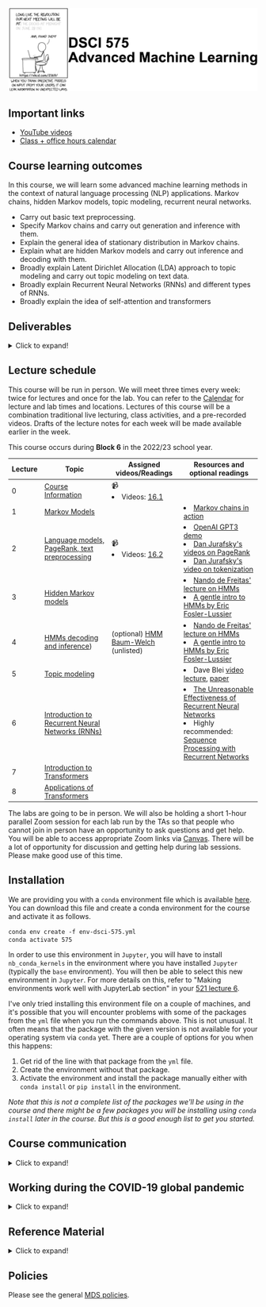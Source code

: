 ![](lectures/img/575_banner.png)

## Important links 


- [YouTube videos](https://www.youtube.com/playlist?list=PLHofvQE1VlGtZoAULxcHb7lOsMved0CuM)
- [Class + office hours calendar](https://ubc-mds.github.io/calendar/)

## Course learning outcomes    
In this course, we will learn some advanced machine learning methods in the context of natural language processing (NLP) applications. Markov chains, hidden Markov models, topic modeling, recurrent neural networks.

- Carry out basic text preprocessing.  
- Specify Markov chains and carry out generation and inference with them. 
- Explain the general idea of stationary distribution in Markov chains.
- Explain what are hidden Markov models and carry out inference and decoding with them. 
- Broadly explain Latent Dirichlet Allocation (LDA) approach to topic modeling and carry out topic modeling on text data. 
- Broadly explain Recurrent Neural Networks (RNNs) and different types of RNNs. 
- Broadly explain the idea of self-attention and transformers


## Deliverables

<details>
  <summary>Click to expand!</summary>
    
The following deliverables will determine your course grade:

| Assessment       | Weight  | Where to submit|
| :---:            | :---:   |:---:  | 
| Lab Assignment 1 | 15%     | [Gradescope](https://www.gradescope.ca/courses/10058) |
| Lab Assignment 2 | 15%     | [Gradescope](https://www.gradescope.ca/courses/10058) |
| Lab Assignment 3 | 15%     | [Gradescope](https://www.gradescope.ca/courses/10058) |
| Lab Assignment 4 | 15%     | [Gradescope](https://www.gradescope.ca/courses/10058) |
| Quiz 1           | 20%     | [Canvas](https://canvas.ubc.ca/courses/106530)     |
| Quiz 2           | 20%     | [Canvas](https://canvas.ubc.ca/courses/106530)     |

See [Calendar](https://ubc-mds.github.io/calendar/) for the due dates. 
</details>


## Lecture schedule

This course will be run in person. We will meet three times every week: twice for lectures and once for the lab. You can refer to the [Calendar](https://ubc-mds.github.io/calendar/) for lecture and lab times and locations. Lectures of this course will be a combination traditional live lecturing, class activities, and a pre-recorded videos. Drafts of the lecture notes for each week will be made available earlier in the week.  

This course occurs during **Block 6** in the 2022/23 school year.

| Lecture  | Topic  | Assigned videos/Readings | Resources and optional readings |
|-------|------------|-----------|-----------|
|   0   | [Course Information](lectures/00_course-information.ipynb) | 📹  <li> Videos: [16.1](https://youtu.be/GTC_iLPCjdY) | |
|   1   | [Markov Models](lectures/01_Markov-models.ipynb) | | <li> [Markov chains in action](http://setosa.io/ev/markov-chains/) </li> | 
|   2   | [Language models, PageRank, text preprocessing](lectures/02_LMs-text-preprocessing.ipynb) | 📹  <li> Videos: [16.2](https://youtu.be/7W5Q8gzNPBc) | <li>[OpenAI GPT3 demo](https://www.youtube.com/embed/fZSFNUT6iY8)</li><li> [Dan Jurafsky's videos on PageRank](https://www.youtube.com/playlist?list=PLaZQkZp6WhWzSy3WKExE7656jBxfXJh3I)</li> <li>[Dan Jurafsky's video on tokenization](https://www.youtube.com/watch?v=pEwBjcYdcKw)</li>|
|   3  | [Hidden Markov models](lectures/03_HMMs-intro.ipynb) |  |<li>[Nando de Freitas' lecture on HMMs](https://www.youtube.com/watch?v=jY2E6ExLxaw)</li> <li>[A gentle intro to HMMs by Eric Fosler-Lussier](http://di.ubi.pt/~jpaulo/competence/tutorials/hmm-tutorial-1.pdf)</li>|
|   4  | [HMMs decoding and inference](lectures/04_Viterbi-Baum-Welch.ipynb)) | (optional) [HMM Baum-Welch](https://youtu.be/_m5KuZGOOVI) (unlisted) | <li>[Nando de Freitas' lecture on HMMs](https://www.youtube.com/watch?v=jY2E6ExLxaw)</li> <li>[A gentle intro to HMMs by Eric Fosler-Lussier](http://di.ubi.pt/~jpaulo/competence/tutorials/hmm-tutorial-1.pdf)</li>|
|   5   | [Topic modeling](lectures/05_topic-modeling.ipynb) | | <li>Dave Blei [video lecture](https://www.youtube.com/watch?v=DDq3OVp9dNA&t=98s), [paper](http://menome.com/wp/wp-content/uploads/2014/12/Blei2011.pdf)</li> |
|   6   | [Introduction to Recurrent Neural Networks (RNNs)](lectures/06_intro-to-RNNs.ipynb) |  | <li>[The Unreasonable Effectiveness of Recurrent Neural  Networks](http://karpathy.github.io/2015/05/21/rnn-effectiveness/)</li><li>Highly recommended: [Sequence Processing with Recurrent Networks](https://web.stanford.edu/~jurafsky/slp3/9.pdf)</li>|  
|   7   | [Introduction to Transformers](lectures/07_intro-to-transformers.ipynb) |  | |
|   8   | [Applications of Transformers](lectures/08_transformers-applications.ipynb) |  | |


The labs are going to be in person. We will also be holding a short 1-hour parallel Zoom session for each lab run by the TAs so that people who cannot join in person have an opportunity to ask questions and get help. You will be able to access appropriate Zoom links via [Canvas](https://canvas.ubc.ca/courses/106530). There will be a lot of opportunity for discussion and getting help during lab sessions. Please make good use of this time.  

## Installation
 
We are providing you with a `conda` environment file which is available [here](env-dsci-575.yml). You can download this file and create a conda environment for the course and activate it as follows. 

```
conda env create -f env-dsci-575.yml
conda activate 575
```
In order to use this environment in `Jupyter`, you will have to install `nb_conda_kernels` in the environment where you have installed `Jupyter` (typically the `base` environment). You will then be able to select this new environment in `Jupyter`. For more details on this, refer to "Making environments work well with JupyterLab section" in your [521 lecture 6](https://pages.github.ubc.ca/fdandrea/521_lecture6/slides.html#51).

I've only tried installing this environment file on a couple of machines, and it's possible that you will encounter problems with some of the packages from the `yml` file when you run the commands above. This is not unusual. It often means that the package with the given version is not available for your operating system via `conda` yet. There are a couple of options for you when this happens:
1. Get rid of the line with that package from the `yml` file.
2. Create the environment without that package. 
3. Activate the environment and install the package manually either with `conda install` or `pip install` in the environment.   

_Note that this is not a complete list of the packages we'll be using in the course and there might be a few packages you will be installing using `conda install` later in the course. But this is a good enough list to get you started._ 


## Course communication
<details>
  <summary>Click to expand!</summary>

We all are here to help you learn and succeed in the course and the program. Here is how we'll be communicating with each other during the course. 

### Clarifications on the lecture notes or lab questions

If there is any clarification on the lecture material or lab questions, I'll post a message on the course Slack channel and tag you. **It is your responsibility to read the messages whenever you are tagged.** (I know that there are too many things for you to keep track of. You do not have to read all the messages but please make sure to carefully read the messages whenever you are tagged.) 

### Questions on lecture material or labs

If you have questions about the lecture material or lab questions please post them on the course Slack channel rather than direct messaging me or the TAs. Here are the advantages of doing so: 
- You'll get a quicker response. 
- Your classmates will benefit from the discussion. 

When you ask your question on the course channel, please avoid tagging the instructor unless it's specific for the instructor (e.g., if you notice some mistake in the lecture notes). If you tag a specific person, other teaching team members or your colleagues are discouraged to respond. This will decrease the response rate on the channel. 

Please use some consistent convention when you ask questions on Slack to facilitate easy search for others or future you. For example, if you want to ask a question on Exercise 3.2 from Lab 1, start your post with the label `lab1-ex2.3`. Or if you have a question on lecture 2 material, start your post with the label `lecture2`. Once the question is answered/solved, you can add "(solved)" tag before the label (e.g., (solved) `lab1-ex2.3`). Do not delete your post even if you figure out the answer on your own. The question and the discussion can still be beneficial to others.  

### Questions related to grading

For each deliverable, after I return grades, I'll let you know who has graded what in our course Slack by opening an issue in the course GitHub repository. If you have questions related to grading
- First, make sure your concerns are reasonable (read the ["Reasonable grading concerns" policy](https://ubc-mds.github.io/policies/)). 
- If you believe that your request is reasonable, open a regrade request on Gradescope. 
- If you are unable to resolve the issue with the TA, send a Slack message to the instructor, including the appropriate TA in the conversation. 

### Questions related to your personal situation or talking about sensitive information
 
I am open for a conversation with you. If you want to talk about anything sensitive, please direct message me on Slack (and tag me) rather than posting it on the course channel. It might take a while for me to get back to you, but I'll try my best to respond as soon as possible. 

</details>

## Working during the COVID-19 global pandemic
<details>
  <summary>Click to expand!</summary>
    
We are working together on this course during this transition period between hybrid to in-person teaching and learning. Everyone is struggling to some extent. If you tell me you are having trouble, I am not going to judge you or think less of you. I hope you will extend me the same grace! Let's try to be open with each other and help each other. 

Here are some ground rules:

- If you are unable to submit a deliverable on time, please reach out **before** the deliverable is due.
- If you need extra support, the teaching team is here to work with you. Our goal is to help each of you succeed in the course.
- If you are struggling with the material, getting back to in-person teaching and learning, or anything else, please reach out. I will try to find time and listen to you empathetically.
- If I am unable to help you, I might know someone who can. UBC has some [great student support resources](https://students.ubc.ca/support).

### [Covid Safety at UBC](https://srs.ubc.ca/covid-19/ubc-campus-rules-guidance-documents/#COVID-19%20Campus%20Rules)

Please read [Covid Campus Rules](https://srs.ubc.ca/covid-19/ubc-campus-rules-guidance-documents/#COVID-19%20Campus%20Rules).  

**Masks:** This class is going to be in person. UBC no longer requires students, faculty and staff to wear non-medical masks, but continues to recommend that masks be worn in indoor public spaces. 

**Your personal health:**
If you are ill or believe you have COVID-19 symptoms or been exposed to SARS-CoV-2 use the [Thrive Health](https://bc.thrive.health/covid19/en) self-assessment tool for guidance, or download the [BC COVID-19 Support App](https://welcome.thrive.health/bc-covid19-app) for iOS or Android device and follow the instructions provided. Follow the advice from [Public Health](https://www2.gov.bc.ca/gov/content/covid-19/info/restrictions).

Stay home if you have recently tested positive for COVID-19 or are required to quarantine. You can check [this website](http://www.bccdc.ca/health-info/diseases-conditions/covid-19/self-isolation#Who) to find out if you should self-isolate or self-monitor. If you are unable to submit a deliverable on time or unable to appear for an in-person quiz, check out [MDS policies](https://ubc-mds.github.io/policies/) on academic concession and remote quiz requests. 

Your precautions will help reduce risk and keep everyone safer. In this class, the marking scheme is intended to provide flexibility so that you can prioritize your health and still be able to succeed: 
- All course notes will be provided online. 
- All homework assignments can be done and handed in online. 
- All exams will be held online.  
- Most of the class activity will be video recorded and will be made available to you. 
- Before each class, I'll also try to post some [videos on YouTube](https://www.youtube.com/watch?v=-1hTcS5ZE4w&list=PLHofvQE1VlGtZoAULxcHb7lOsMved0CuM) to facilitate hybrid learning. 
- There will be at least a few office hours which will be held online. 
</details>

## Reference Material
<details>
    <summary>Click to expand!</summary>   

### Online resources     
* [Google NLP API](https://cloud.google.com/natural-language/)
* [Stanford CS224d: Deep Learning for Natural Language Processing](http://cs224d.stanford.edu/syllabus.html)
* [LDA2vec: Word Embeddings in Topic Models](https://www.datacamp.com/community/tutorials/lda2vec-topic-model)
* [7 Types of Artificial Neural Networks for Natural Language Processing](https://www.kdnuggets.com/2017/10/7-types-artificial-neural-networks-natural-language-processing.html)
* https://distill.pub/
* [Model-Based Machine Learning](http://mbmlbook.com/toc.html)
* [RNNs in TensorFlow, a practical guide and undocumented features](http://www.wildml.com/2016/08/rnns-in-tensorflow-a-practical-guide-and-undocumented-features/)
* [A list of readings about RNNs](https://github.com/tensorflow/magenta/tree/master/magenta/reviews)
* For NLP in R, see [Julia Silge's blog](https://juliasilge.com/blog/) posts on sentiment analysis of Jane Austen novels: [part 1](https://juliasilge.com/blog/you-must-allow-me/), [part 2](https://juliasilge.com/blog/if-i-loved-nlp-less/), [part 3](https://juliasilge.com/blog/life-changing-magic/), [part 4](https://juliasilge.com/blog/term-frequency-tf-idf/).
* [RNN resources](https://github.com/ajhalthor/awesome-rnn)

### Books
* Jurafsky, D., & Martin, J. H. [Speech and language processing](https://web.stanford.edu/~jurafsky/slp3/).
* Goodfellow, I., Bengio, Y., Courville, A., & Bengio, Y. (2016). [Deep learning (Vol. 1)](http://www.deeplearningbook.org/). Cambridge: MIT press. 
* [Jacob Eisenstein. Natural Language Processing](https://github.com/jacobeisenstein/gt-nlp-class/blob/master/notes/eisenstein-nlp-notes.pdf)
* Goldberg, Y. (2017). Neural network methods for natural language processing. Synthesis Lectures on Human Language Technologies, 10(1), 1-309. 
* Bird, S., Klein, E., & Loper, E. (2009). [Natural language processing with Python](http://www.nltk.org/book/). O'Reilly Media, Inc.

</details> 

## Policies

Please see the general [MDS policies](https://ubc-mds.github.io/policies/).
